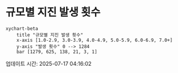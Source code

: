# 규모별 지진 발생 횟수

```mermaid
xychart-beta
    title "규모별 지진 발생 횟수"
    x-axis [1.0-2.9, 3.0-3.9, 4.0-4.9, 5.0-5.9, 6.0-6.9, 7.0+]
    y-axis "발생 횟수" 0 --> 1284
    bar [1279, 625, 138, 21, 3, 1]
```

업데이트 시간: 2025-07-17 04:16:02
